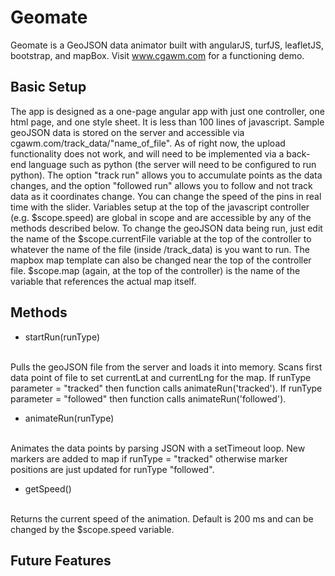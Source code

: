 # Geomate
Geomate is a GeoJSON data animator built with angularJS, turfJS, leafletJS, bootstrap, and mapBox.
Visit www.cgawm.com for a functioning demo.

## Basic Setup
The app is designed as a one-page angular app with just one controller, one html page, and one style sheet. It is less than 100 lines of javascript. Sample geoJSON data is stored on the server and accessible via cgawm.com/track_data/"name_of_file". As of right now, the upload functionality does not work, and will need to be implemented via a back-end language such as python (the server will need to be configured to run python). The option "track run"
allows you to accumulate points as the data changes, and the option "followed run" allows you to follow and not track data as it coordinates change.
You can change the speed of the pins in real time with the slider. Variables setup at the top of the javascript controller (e.g. $scope.speed) are global in scope and are accessible by any of the methods described below. To change the geoJSON data being run, just edit the name of the $scope.currentFile variable at the top of the controller to whatever the name of the file (inside /track_data) is you want to run. The mapbox map template can also be changed near the top of the controller file. $scope.map (again, at the top of the controller) is the name of the variable that references the actual map itself.

## Methods

* startRun(runType)
<br />
Pulls the geoJSON file from the server and loads it into memory. Scans first data point of file to set currentLat and currentLng for the map. If runType parameter = "tracked" then function calls animateRun('tracked'). If runType parameter = "followed" then function calls animateRun('followed').

* animateRun(runType)
<br />
Animates the data points by parsing JSON with a setTimeout loop. New markers are added to map if runType = "tracked" otherwise marker positions are just updated for runType "followed".

* getSpeed()
<br />
Returns the current speed of the animation. Default is 200 ms and can be changed by the $scope.speed variable.


## Future Features
